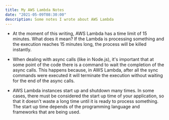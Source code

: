 ```yaml
---
title: My AWS Lambda Notes
date: "2021-05-09T08:30:00"
description: Some notes I wrote about AWS Lambda
---
```


- At the moment of this writing, AWS Lambda has a time limit of 15 minutes. What does it mean? If the Lambda is processing something and the execution reaches 15 minutes long, the process will be killed instantly.

- When dealing with async calls (like in Node.js), it's important that at some point of the code there is a command to wait the completion of the async calls. This happens because, in AWS Lambda, after all the sync commands were executed it will terminate the execution without waiting for the end of the async calls.

- AWS Lambda instances start up and shutdown many times. In some cases, there must be considered the start up time of your application, so that it doesn't waste a long time until it is ready to process something. The start up time depends of the programming language and frameworks that are being used.
